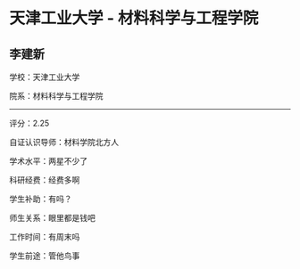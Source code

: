 # 天津工业大学 - 材料科学与工程学院

## 李建新

学校：天津工业大学

院系：材料科学与工程学院

* * *

评分：2.25

自证认识导师：材料学院北方人

学术水平：两星不少了

科研经费：经费多啊

学生补助：有吗？

师生关系：眼里都是钱吧

工作时间：有周末吗

学生前途：管他鸟事